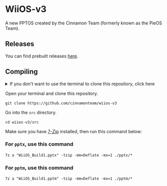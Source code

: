 # WiiOS-v3

A new PPTOS created by the Cinnamon Team (formerly known as the PieOS Team).

## Releases

You can find prebuilt releases [here](https://github.com/cinnamonteam/WiiOS-v3/releases/).

## Compiling

<details>
<summary>If you don't want to use the terminal to clone this repository, click here</summary>

Click `Code > Download ZIP` at the top of this repository, like the image below:

[![Image](./src/readme/images/DownloadZIP.svg)](https://github.com/cinnamonteam/WiiOS-v3/archive/refs/heads/master.zip)

or [click here for a direct ZIP download.](https://github.com/cinnamonteam/WiiOS-v3/archive/refs/heads/master.zip)

Unzip the file and open the `src` directory.
</details>

Open your terminal and clone this repository.

```batch
git clone https://github.com/cinnamonteam/wiios-v3
```

Go into the `src` directory.

```batch
cd wiios-v3/src
```

Make sure you have [7-Zip](https://www.7-zip.org/) installed, then run this command below:

### For `pptx`, use this command

```batch
7z a "WiiOS_Build1.pptx" -tzip -mm=Deflate -mx=1 ./pptx/* 
```

### For `pptm`, use this command

```batch
7z a "WiiOS_Build1.pptm" -tzip -mm=Deflate -mx=1 ./pptm/* 
```
